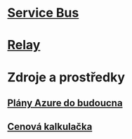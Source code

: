 # [Service Bus](/azure/service-bus-messaging)
# [Relay](/azure/service-bus-relay)
# Zdroje a prostředky
## [Plány Azure do budoucna](https://azure.microsoft.com/roadmap/?category=enterprise-integration)
## [ Cenová kalkulačka](https://azure.microsoft.com/pricing/calculator/)
